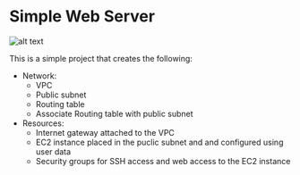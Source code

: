 # Simple Web Server
![alt text](https://github.com/MrKhalidJ/IaC/blob/main/1.simple_web_server/diagram_p1.png?raw=true)

This is a simple project that creates the following:
* Network:
  * VPC
  * Public subnet
  * Routing table
  * Associate Routing table with public subnet
* Resources:
  * Internet gateway attached to the VPC
  * EC2 instance placed in the puclic subnet and and configured using user data
  * Security groups for SSH access and web access to the EC2 instance
